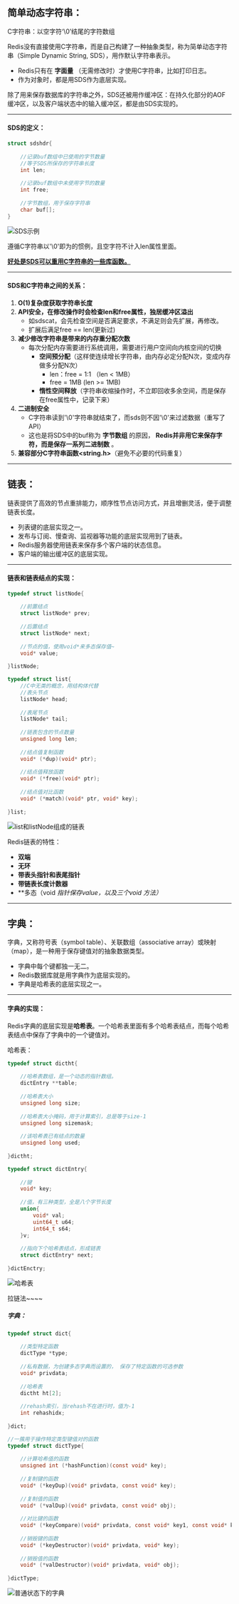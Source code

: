 ## 简单动态字符串：

C字符串：以空字符‘\0’结尾的字符数组

Redis没有直接使用C字符串，而是自己构建了一种抽象类型，称为简单动态字符串（Simple Dynamic String, SDS），用作默认字符串表示。

- Redis只有在 **字面量** （无需修改时）才使用C字符串，比如打印日志。
- 作为对象时，都是用SDS作为底层实现。

除了用来保存数据库的字符串之外，SDS还被用作缓冲区：在持久化部分的AOF缓冲区，以及客户端状态中的输入缓冲区，都是由SDS实现的。



***

#### SDS的定义：

```c
struct sdshdr{
    
    //记录buf数组中已使用的字节数量
    //等于SDS所保存的字符串长度
    int len;
    
    //记录buf数组中未使用字节的数量
    int free;
    
    //字节数组，用于保存字符串
    char buf[];
}
```

![SDS示例](/resources/SDS示例.png)

遵循C字符串以'\0'即为的惯例，且空字符不计入len属性里面。

**<u>好处是SDS可以重用C字符串的一些库函数。</u>**



***

#### SDS和C字符串之间的关系：

1. **O(1)复杂度获取字符串长度**
2. **API安全，在修改操作时会检查len和free属性，独居缓冲区溢出**
   - 如sdscat，会先检查空间是否满足要求，不满足则会先扩展，再修改。
   - 扩展后满足free == len(更新过)
3. **减少修改字符串是带来的内存重分配次数**
   - 每次分配内存需要进行系统调用，需要进行用户空间向内核空间的切换
     - **空间预分配**（这样使连续增长字符串，由内存必定分配N次，变成内存做多分配N次）
       - len：free = 1:1 （len < 1MB）
       - free = 1MB (len >= 1MB)
     - **惰性空间释放**（字符串收缩操作时，不立即回收多余空间，而是保存在free属性中，记录下来）
4. **二进制安全**
   - C字符串读到'\0'字符串就结束了，而sds则不因'\0'来过滤数据（重写了API）
   - 这也是将SDS中的buf称为 **字节数组** 的原因， **Redis并非用它来保存字符，而是保存一系列二进制数** 。
5. **兼容部分C字符串函数<string.h>**（避免不必要的代码重复）



***



## 链表：

链表提供了高效的节点重排能力，顺序性节点访问方式，并且增删灵活，便于调整链表长度。

- 列表键的底层实现之一。
- 发布与订阅、慢查询、监视器等功能的底层实现用到了链表。
- Redis服务器使用链表来保存多个客户端的状态信息。
- 客户端的输出缓冲区的底层实现。



***

#### 链表和链表结点的实现：

```c
typedef struct listNode{
    
    //前置结点
    struct listNode* prev;
    
    //后置结点
    struct listNode* next;
    
    //节点的值，使用void*来多态保存值~
    void* value;
    
}listNode;

typedef struct list{
    //C中无类的概念，用结构体代替
    //表头节点
    listNode* head;
    
    //表尾节点
    listNode* tail;
    
    //链表包含的节点数量
    unsigned long len;
    
    //结点值复制函数
    void* (*dup)(void* ptr);
    
    //结点值释放函数
    void* (*free)(void* ptr);
    
    //结点值对比函数
    void* (*match)(void* ptr, void* key);
    
}list;
```

![list和listNode组成的链表](/resources/list和listNode组成的链表.png)

Redis链表的特性：

- **双端**
- **无环**
- **带表头指针和表尾指针**
- **带链表长度计数器**
- **多态（void *指针保存value，以及三个void *方法）**



***



## 字典：

字典，又称符号表（symbol table）、关联数组（associative array）或映射（map），是一种用于保存键值对的抽象数据类型。

- 字典中每个键都独一无二。
- Redis数据库就是用字典作为底层实现的。
- 字典是哈希表的底层实现之一。



***

#### 字典的实现：

Redis字典的底层实现是**哈希表**。一个哈希表里面有多个哈希表结点，而每个哈希表结点中保存了字典中的一个键值对。

哈希表：

```c
typedef struct dictht{
    
    //哈希表数组，是一个动态的指针数组。
    dictEntry **table;
    
    //哈希表大小
    unsigned long size;
    
    //哈希表大小掩码，用于计算索引，总是等于size-1
    unsigned long sizemask;
    
    //该哈希表已有结点的数量
    unsigned long used;
    
}dictht;

typedef struct dictEntry{
    
    //键
    void* key;
    
    //值，有三种类型，全是八个字节长度
    union{
        void* val;
        uint64_t u64;
        int64_t s64;
    }v;
    
    //指向下个哈希表结点，形成链表
    struct dictEntry* next;
    
}dictEnctry;
```

![哈希表](/resources/哈希表.png)

拉链法~~~~



##### 字典：

```c
typedef struct dict{
	
    //类型特定函数
    dictType *type;
    
    //私有数据，为创建多态字典而设置的， 保存了特定函数的可选参数
    void* privdata;
    
    //哈希表
    dictht ht[2];
    
    //rehash索引，当rehash不在进行时，值为-1
    int rehashidx;
    
}dict;

//一簇用于操作特定类型键值对的函数
typedef struct dictType{
    
    //计算哈希值的函数
    unsigned int (*hashFunction)(const void* key);
    
    //复制键的函数
    void* (*keyDup)(void* privdata, const void* key);
    
    //复制值的函数
    void* (*valDup)(void* privdata, const void* obj);
    
    //对比键的函数
    void* (*keyCompare)(void* privdata, const void* key1, const void* key2);
    
    //销毁键的函数
    void* (*keyDestructor)(void* privdata, void* key);
    
    //销毁值的函数
    void* (*valDestructor)(void* privdata, void* obj);
    
}dictType;
```

![普通状态下的字典](/resources/普通状态下的字典.png)

